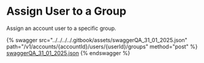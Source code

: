 # Assign User to a Group

Assign an account user to a specific group.

{% swagger src="../../../../.gitbook/assets/swaggerQA_31_01_2025.json" path="/v1/accounts/{accountId}/users/{userId}/groups" method="post" %}
[swaggerQA_31_01_2025.json](../../../../.gitbook/assets/swaggerQA_31_01_2025.json)
{% endswagger %}
